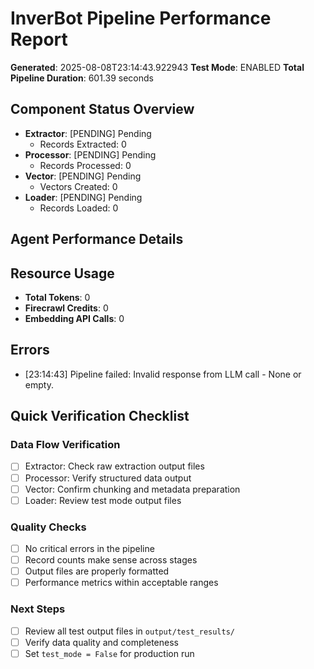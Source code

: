 # InverBot Pipeline Performance Report

**Generated**: 2025-08-08T23:14:43.922943
**Test Mode**: ENABLED
**Total Pipeline Duration**: 601.39 seconds

## Component Status Overview

- **Extractor**: [PENDING] Pending
  - Records Extracted: 0
- **Processor**: [PENDING] Pending
  - Records Processed: 0
- **Vector**: [PENDING] Pending
  - Vectors Created: 0
- **Loader**: [PENDING] Pending
  - Records Loaded: 0

## Agent Performance Details

## Resource Usage

- **Total Tokens**: 0
- **Firecrawl Credits**: 0
- **Embedding API Calls**: 0

## Errors

- [23:14:43] Pipeline failed: Invalid response from LLM call - None or empty.

## Quick Verification Checklist

### Data Flow Verification
- [ ] Extractor: Check raw extraction output files
- [ ] Processor: Verify structured data output
- [ ] Vector: Confirm chunking and metadata preparation
- [ ] Loader: Review test mode output files

### Quality Checks
- [ ] No critical errors in the pipeline
- [ ] Record counts make sense across stages
- [ ] Output files are properly formatted
- [ ] Performance metrics within acceptable ranges

### Next Steps
- [ ] Review all test output files in `output/test_results/`
- [ ] Verify data quality and completeness
- [ ] Set `test_mode = False` for production run
